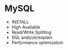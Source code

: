 # MySQL

 - INSTALL 
 - High Available
 - Read/Write Splitting
 - SQL analyze/explain
 - Performance optimization

